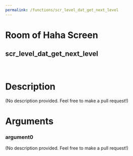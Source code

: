 ```yaml
---
permalink: /functions/scr_level_dat_get_next_level
---
```

# Room of Haha Screen  
## scr_level_dat_get_next_level  
&nbsp;  
# Description  
(No description provided. Feel free to make a pull request!) 
&nbsp;  
# Arguments
### argument0
(No description provided. Feel free to make a pull request!)
&nbsp;  


